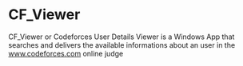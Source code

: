 # CF_Viewer
CF_Viewer or Codeforces User Details Viewer is a Windows App that searches and delivers the available informations about an user in the www.codeforces.com online judge
